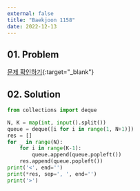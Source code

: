 ```yaml
---
external: false
title: "Baekjoon 1158"
date: 2022-12-13
---
```


## 01. Problem

[문제 확인하기](https://www.acmicpc.net/problem/1158){:target="_blank"}

## 02. Solution

```Python
from collections import deque

N, K = map(int, input().split())
queue = deque([i for i in range(1, N+1)])
res = []
for _ in range(N):
    for i in range(K-1):
        queue.append(queue.popleft())
    res.append(queue.popleft())
print('<', end='')
print(*res, sep=', ', end='')
print('>')
```
